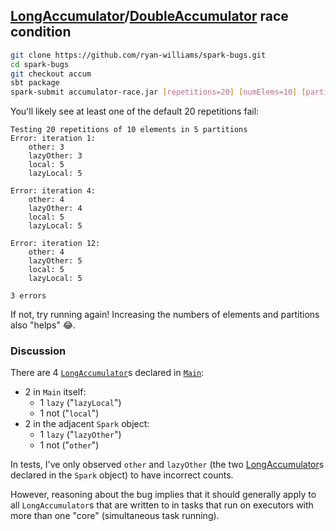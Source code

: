 
## [LongAccumulator][]/[DoubleAccumulator][] race condition

```bash
git clone https://github.com/ryan-williams/spark-bugs.git
cd spark-bugs
git checkout accum
sbt package
spark-submit accumulator-race.jar [repetitions=20] [numElems=10] [partitions=5] 2> /dev/null  # silence Spark's default stderr logging
```

You'll likely see at least one of the default 20 repetitions fail:

```
Testing 20 repetitions of 10 elements in 5 partitions
Error: iteration 1:
	other: 3
	lazyOther: 3
	local: 5
	lazyLocal: 5

Error: iteration 4:
	other: 4
	lazyOther: 4
	local: 5
	lazyLocal: 5

Error: iteration 12:
	other: 4
	lazyOther: 5
	local: 5
	lazyLocal: 5

3 errors
```

If not, try running again! Increasing the numbers of elements and partitions also "helps" 😂.

### Discussion

There are 4 [`LongAccumulator`][LongAccumulator]s declared in [`Main`]:

- 2 in `Main` itself:
	- 1 `lazy` ("`lazyLocal`")
	- 1 not ("`local`")
- 2 in the adjacent `Spark` object:
	- 1 `lazy` ("`lazyOther`")
	- 1 not ("`other`")

In tests, I've only observed `other` and `lazyOther` (the two [LongAccumulator]s declared in the `Spark` object) to have incorrect counts.

However, reasoning about the bug implies that it should generally apply to all `LongAccumulator`s that are written to in tasks that run on executors with more than one "core" (simultaneous task running).

[LongAccumulator]: https://github.com/apache/spark/blob/v2.2.0/core/src/main/scala/org/apache/spark/util/AccumulatorV2.scala#L291
[DoubleAccumulator]: https://github.com/apache/spark/blob/v2.2.0/core/src/main/scala/org/apache/spark/util/AccumulatorV2.scala#L370
[`Main`]: src/main/scala/com/foo/Main.scala
